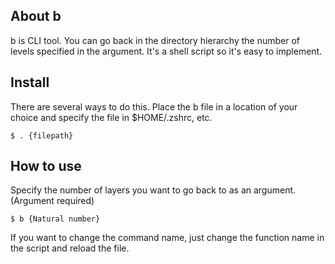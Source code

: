## About b
b is CLI tool.
You can go back in the directory hierarchy the number of levels specified in the argument.
It's a shell script so it's easy to implement.

## Install
There are several ways to do this. Place the b file in a location of your choice and specify the file in $HOME/.zshrc, etc.
```
$ . {filepath}
```
## How to use
Specify the number of layers you want to go back to as an argument. (Argument required)
```
$ b {Natural number}
```
If you want to change the command name, just change the function name in the script and reload the file.
